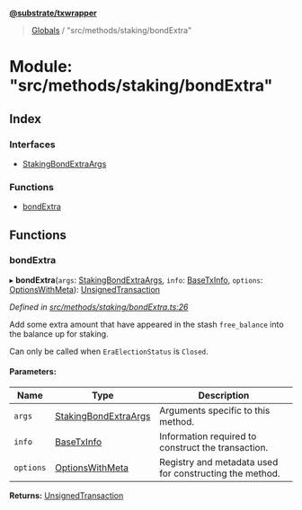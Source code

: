 **[@substrate/txwrapper](../README.md)**

> [Globals](../globals.md) / "src/methods/staking/bondExtra"

# Module: "src/methods/staking/bondExtra"

## Index

### Interfaces

* [StakingBondExtraArgs](../interfaces/_src_methods_staking_bondextra_.stakingbondextraargs.md)

### Functions

* [bondExtra](_src_methods_staking_bondextra_.md#bondextra)

## Functions

### bondExtra

▸ **bondExtra**(`args`: [StakingBondExtraArgs](../interfaces/_src_methods_staking_bondextra_.stakingbondextraargs.md), `info`: [BaseTxInfo](../interfaces/_src_util_types_.basetxinfo.md), `options`: [OptionsWithMeta](../interfaces/_src_util_types_.optionswithmeta.md)): [UnsignedTransaction](../interfaces/_src_util_types_.unsignedtransaction.md)

*Defined in [src/methods/staking/bondExtra.ts:26](https://github.com/paritytech/txwrapper/blob/12a2bf8/src/methods/staking/bondExtra.ts#L26)*

Add some extra amount that have appeared in the stash `free_balance` into
the balance up for staking.

Can only be called when `EraElectionStatus` is `Closed`.

#### Parameters:

Name | Type | Description |
------ | ------ | ------ |
`args` | [StakingBondExtraArgs](../interfaces/_src_methods_staking_bondextra_.stakingbondextraargs.md) | Arguments specific to this method. |
`info` | [BaseTxInfo](../interfaces/_src_util_types_.basetxinfo.md) | Information required to construct the transaction. |
`options` | [OptionsWithMeta](../interfaces/_src_util_types_.optionswithmeta.md) | Registry and metadata used for constructing the method.  |

**Returns:** [UnsignedTransaction](../interfaces/_src_util_types_.unsignedtransaction.md)
